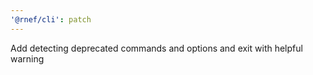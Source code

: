 ```yaml
---
'@rnef/cli': patch
---
```


Add detecting deprecated commands and options and exit with helpful warning
